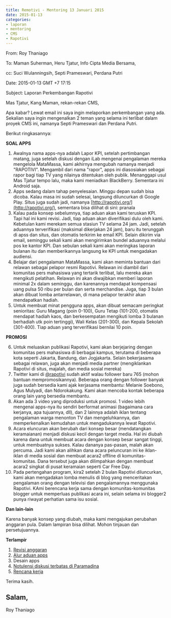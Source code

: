 ```yaml
---
title: Remotivi - Mentoring 13 Januari 2015
date: 2015-01-13
categories:
- laporan
- mentoring
- CMS
- Rapotivi
---
```


From: Roy Thaniago 

To: Maman Suherman, Heru Tjatur, Info Cipta Media Bersama, 

cc:	Suci Wulanningsih, Septi Prameswari, Perdana Putri 

Date: 2015-01-13 GMT +7 17:15 

Subject:	Laporan Perkembangan Rapotivi

Mas Tjatur, Kang Maman, rekan-rekan CMS, 

Apa kabar? Lewat email ini saya ingin melaporkan perkembangan yang ada. Sekalian saya ingin mengenalkan 2 teman yang selama ini terlibat dalam proyek CMS ini, namanya Septi Prameswari dan Perdana Putri. 

Berikut ringkasannya: 

**SOAL APPS**

1. Awalnya nama apps-nya adalah Lapor KPI, setelah pertimbangan matang, juga setelah diskusi dengan iLab mengenai pengalaman mereka mengelola MataMassa, kami akhirnya mengubah namanya menjadi "RAPOTIVI". Mengambil dari nama "rapor", apps ini diasosiakan sebagai rapor bagi tiap TV yang nilainya ditentukan oleh publik. Menanggapi usul Mas Tjatur tempo lalu, maka kami meniadkan BlackBerry. Sementara ini Android saja.
2. Apps sedang dalam tahap penyelesaian. Minggu depan sudah bisa dicoba. Kalau masa ini sudah selesai, langsung diluncurkan di Google Play. Situs juga sudah jadi, namanya [http://rapotivi.org/](http://rapotivi.org/), sementara bisa dilihat di sini: pranala
3. Kalau pada konsep sebelumnya, tiap aduan akan kami teruskan KPI. Tapi hal ini kami revisi. Jadi, tiap aduan akan diverifikasi dulu oleh kami. Kebetulan kami merekam semua stasiun TV selama 24 jam. Jadi, setelah aduannya terverifikasi (maksimal dikerjakan 24 jam), baru itu terunggah di apss dan situs, dan otomatis terkirim ke email KPI. Selain dikirim via email, seminggu sekali kami akan mengirimkan bundel aduannya melalui pos ke kantor KPI. Dan sebulan sekali kami akan meringkas laporan bulanan itu dan memberikannya langsung ke KPI untuk mengadakan audiensi.
4. Belajar dari pengalaman MataMassa, kami akan meminta bantuan dari relawan sebagai pelapor resmi Rapotivi. Relawan ini diambil dari komunitas pers mahasiswa yang tertarik terlibat, lalu mereka akan mengikuti pelatihan. Relawan ini akan diwajibkan memberi laporan minimal 2x dalam seminggu, dan karenannya mendapat kompensasi uang pulsa 50 ribu per bulan dan serta merchandise. Juga, tiap 3 bulan akan dibuat lomba antarrelawan, di mana pelapor terakhir akan mendapatkan hadiah.
5. Untuk membuat minat pengguna apps, akan dibuat semacam peringkat senioritas: Guru Magang (poin 0-100), Guru Tetap (101-200, otomatis mendapat hadiah kaos, dan berkesempatan mengikuti lomba 3 bulanan berhadiah utk poin tertinggi), Wali Kelas (201-300), dan Kepala Sekolah (301-400). Tiap aduan yang terverifikasi bernilai 10 poin.

**PROMOSI**

6. Untuk meluaskan publikasi Rapotivi, kami akan berjejaring dengan komunitas pers mahasiswa di berbagai kampus, terutama di beberapa kota seperti Jakarta, Bandung, dan Jogjakarta. Selain bekerjasama sebagai relawan, juga akan menjadi media partner (mengiklankan Rapotivi di situs, majalah, dan media sosial mereka)
7. Twitter kami di [@rapotivi](https://twitter.com/rapotivi) sudah aktif walau follower baru 765 (mohon bantuan mempromosikannya). Beberapa orang dengan follower banyak juga sudah bersedia kami ajak kerjasama membantu: Melanie Soebono, Agus Mulyadi, dan Ndorokakung. Kami akan mencoba kontak beberapa orang lain yang bersedia membantu.
8. Akan ada 3 video yang diproduksi untuk promosi. 1 video lebih mengenai apps-nya itu sendiri berformat animasi (bagaimana cara kerjanya, apa tujuannya, dll), dan 2 lainnya adalah iklan tentang pengalaman warga menonton TV dan mengeluhkannya, dan memperkenalkan kemudahan untuk mengadukannya lewat Rapotivi.
9. Acara eluncuran akan berubah dari konsep besar (mendatangkan keramaianan) menjadi diskusi kecil dengan target media. Hal ini diubah karena dana untuk membuat acara dengan konsep besar sangat tinggi, untuk membuatnya sukses. Kalau dananya pas-pasan, malah akan percuma. Jadi kami akan alihkan dana acara peluncuran ini ke iklan-iklan di media sosial dan membuat acara2 offline di komunitas-komunitas. Dana tersebut juga akan dilimpahkan dengan membuat acara2 singkat di pusat keramaian seperti Car Free Day.
10. Pada pertengahan program, kira2 setelah 2 bulan Rapotivi diluncurkan, kami akan mengadakan lomba menulis di blog yang menceritakan pengalaman orang dengan televisi dan pengalamannya menggunaka Rapotivi. KAmi berencana kerja sama dengan komunitas-komunitas blogger untuk memperluas publikasi acara ini, selain selama ini blogger2 punya riwayat perhatian sama isu sosial.

**Dan lain-lain**

Karena banyak konsep yang diubah, maka kami mengajukan perubahan anggaran pula. Dalam lampiran bisa dilihat. Mohon tinjauan dan persetujuannya.

**Terlampir**

1. [Revisi anggaran](http://ciptamedia.org/wiki/Berkas:Januari_15_2014_KFMP_Revisi_Anggaran_Rapotivi_13_Jan_2015.pdf)
2. [Alur aduan apps](http://ciptamedia.org/wiki/Berkas:Januari_15_2014_KMFP_Alur_Pengaduan_Rapotivi.pdf)
3. Desain apps
4. [Notulensi diskusi terbatas di Paramadina](http://ciptamedia.org/wiki/Berkas:Januari_15_2014_KFMP_Notulensi_FGD_Rapotivi.pdf)
5. [Rencana kerja](http://ciptamedia.org/wiki/Berkas:Januari_15_2015_KFMP_Timeline_kerja_offline_dan_online.pdf)

Terima kasih.


Salam, 
-- 
Roy Thaniago
